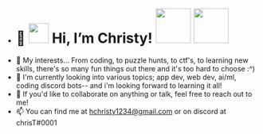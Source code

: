 - # 👋 <img src="https://media.tenor.com/images/f047df15315c12e886d55b68a468e511/tenor.gif" height = "40"> Hi, I’m Christy! <img src="https://media.tenor.com/images/edf58d47ac143d2c731c51e803e14dea/tenor.gif" height = "70"> <img src="https://cdn2.scratch.mit.edu/get_image/gallery/25128626_170x100.png" height = "70">
- 👀 My interests... From coding, to puzzle hunts, to ctf's, to learning new skills, there's so many fun things out there and it's too hard to choose :^)
- 🌱 I'm currently looking into various topics; app dev, web dev, ai/ml, coding discord bots-- and i'm looking forward to learning it all!
- 💞️ If you'd like to collaborate on anything or talk, feel free to reach out to me!
- 📫 You can find me at hchristy1234@gmail.com or on discord at chrisT#0001

